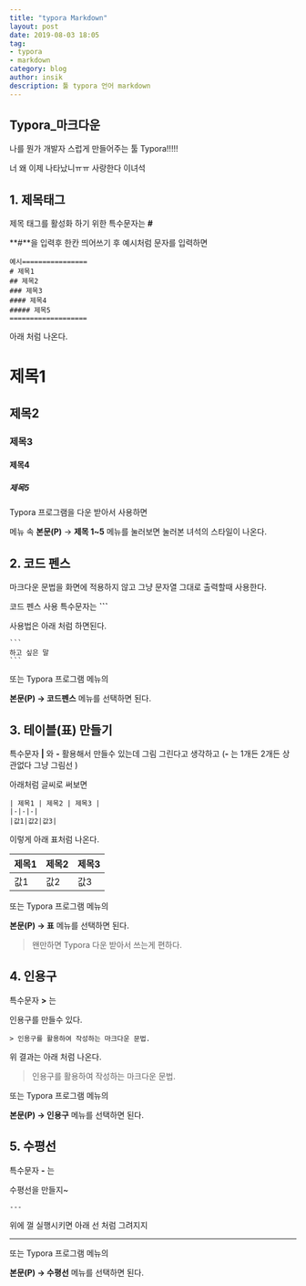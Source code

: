 ```yaml
---
title: "typora Markdown"
layout: post
date: 2019-08-03 18:05
tag:
- typora
- markdown
category: blog
author: insik
description: 툴 typora 언어 markdown
---
```


## Typora_마크다운

나를 뭔가 개발자 스럽게 만들어주는 툴 Typora!!!!!

너 왜 이제 나타났니ㅠㅠ 사랑한다 이녀석



## 1. 제목태그

제목 태그를 활성화 하기 위한 특수문자는 **#** 

**#**을 입력후 한칸 띄어쓰기 후 예시처럼 문자를 입력하면

```
예시================
# 제목1
## 제목2
### 제목3
#### 제목4
##### 제목5
===================
```

아래 처럼 나온다.



# 제목1

## 제목2

### 제목3

#### 제목4

##### 제목5



Typora 프로그램을 다운 받아서 사용하면

메뉴 속 **본문(P)** → **제목 1~5** 메뉴를 눌러보면 눌러본 녀석의 스타일이 나온다.





## 2. 코드 펜스

마크다운 문법을 화면에 적용하지 않고 그냥 문자열 그대로 출력할때 사용한다.

코드 펜스 사용 특수문자는 **```** 

사용법은 아래 처럼 하면된다.

```
​```
하고 싶은 말
​```
```

또는 Typora 프로그램 메뉴의

**본문(P) → 코드펜스** 메뉴를 선택하면 된다.



## 3. 테이블(표) 만들기

특수문자 **|**  와  **-**  활용해서 만들수 있는데 그림 그린다고 생각하고  (**-** 는 1개든 2개든 상관없다 그냥 그림선 )

아래처럼 글씨로 써보면

```
| 제목1 | 제목2 | 제목3 |
|-|-|-|
|값1|값2|값3|
```



이렇게 아래 표처럼 나온다. 

| 제목1 | 제목2 | 제목3 |
| ----- | ----- | ----- |
| 값1   | 값2   | 값3   |

또는 Typora 프로그램 메뉴의

**본문(P) → 표** 메뉴를 선택하면 된다. 

> 왠만하면 Typora 다운 받아서 쓰는게 편하다.



## 4. 인용구

특수문자 **>** 는

인용구를 만들수 있다.

```
> 인용구를 활용하여 작성하는 마크다운 문법.
```

위 결과는 아래 처럼 나온다.

> 인용구를 활용하여 작성하는 마크다운 문법.

또는 Typora 프로그램 메뉴의

**본문(P) → 인용구** 메뉴를 선택하면 된다. 



## 5. 수평선

특수문자 **-**  는

수평선을 만들지~

```
---
```

위에 껄 실행시키면 아래 선 처럼 그려지지

------





또는 Typora 프로그램 메뉴의

**본문(P) → 수평선** 메뉴를 선택하면 된다. 





